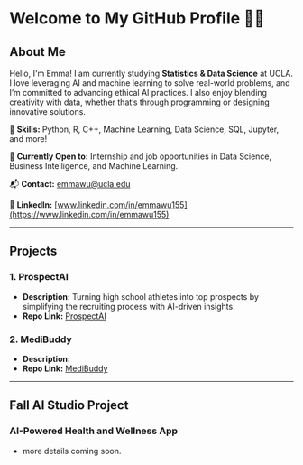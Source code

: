 # Welcome to My GitHub Profile 👩‍💻

## About Me

Hello, I'm Emma! I am currently studying **Statistics & Data Science** at UCLA. I love leveraging AI and machine learning to solve real-world problems, and I’m committed to advancing ethical AI practices. I also enjoy blending creativity with data, whether that’s through programming or designing innovative solutions.

🌟 **Skills:** Python, R, C++, Machine Learning, Data Science, SQL, Jupyter, and more!

💼 **Currently Open to:** Internship and job opportunities in Data Science, Business Intelligence, and Machine Learning.

📬 **Contact:** [emmawu@ucla.edu](mailto:emmawu@ucla.edu)

🔗 **LinkedIn:** [www.linkedin.com/in/emmawu155](https://www.linkedin.com/in/emmawu155)

---

## Projects

### 1. **ProspectAI**
   - **Description:** Turning high school athletes into top prospects by simplifying the recruiting process with AI-driven insights.
   - **Repo Link:** [ProspectAI](https://github.com/aroy23/ProspectAI)

### 2. **MediBuddy**
   - **Description:** 
   - **Repo Link:** [MediBuddy](https://github.com/aroy23/MediBuddy)

---

## Fall AI Studio Project

### **AI-Powered Health and Wellness App**
   - more details coming soon.

